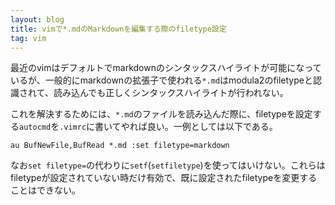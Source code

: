 ```yaml
---
layout: blog
title: vimで*.mdのMarkdownを編集する際のfiletype設定
tag: vim
---
```




最近のvimはデフォルトでmarkdownのシンタックスハイライトが可能になっているが、一般的にmarkdownの拡張子で使われる`*.md`はmodula2のfiletypeと認識されて、読み込んでも正しくシンタックスハイライトが行われない。

これを解決するためには、`*.md`のファイルを読み込んだ際に、filetypeを設定する`autocmd`を`.vimrc`に書いてやれば良い。一例としては以下である。

~~~~
au BufNewFile,BufRead *.md :set filetype=markdown
~~~~

なお`set filetype=`の代わりに`setf`(`setfiletype`)を使ってはいけない。これらはfiletypeが設定されていない時だけ有効で、既に設定されたfiletypeを変更することはできない。

